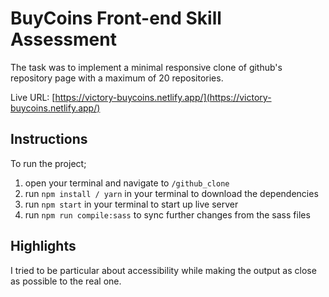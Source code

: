 #   BuyCoins Front-end Skill Assessment 

The task was to implement a minimal responsive clone of github's repository page with a maximum of 20 repositories.

Live URL: [https://victory-buycoins.netlify.app/](https://victory-buycoins.netlify.app/)

## Instructions  
To run the project;
1. open your terminal and navigate to `/github_clone`
2. run `npm install / yarn` in your terminal to download the dependencies
3. run `npm start` in your terminal to start up live server
4. run `npm run compile:sass` to sync further changes from the sass files

## Highlights
I tried to be particular about accessibility while making the output as close as possible to the real one.
